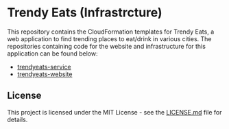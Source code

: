 # Trendy Eats (Infrastrcture)
This repository contains the CloudFormation templates for Trendy Eats, 
a web application to find trending places to eat/drink in various cities. 
The repositories containing code for the website and infrastructure 
for this application can be found below:
 - [trendyeats-service](https://github.com/zpzhou/trendyeats-service)
 - [trendyeats-website]()

 ## License
 This project is licensed under the MIT License - see the [LICENSE.md](LICENSE.md) file for details.
